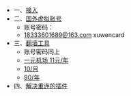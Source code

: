- 一、[接入](https://zblogs.top/how-to-register-openai-chatgpt-in-china/#chatgpt)
- 二、[国外虚拟账号](https://sms-activate.org/getNumber)
	- 账号密码：
	- 18333601689@163.com   xuwencard
- 三、[翻墙工具](https://portal.shadowsocks.au/clientarea.php)
	- 账号密码同上
	- [一元机场 11元/年](https://xn--4gq62f52gdss.com/#/register?code=sEnVzDU6)
	- [10/月](https://cp.greennode.info/)
	- [90/年](https://naiko.cloud/auth/register?code=BNkf)
- 四、[解决重连的插件](https://github.com/xcanwin/KeepChatGPT/#%E5%AE%89%E8%A3%85%E6%B8%A0%E9%81%93)